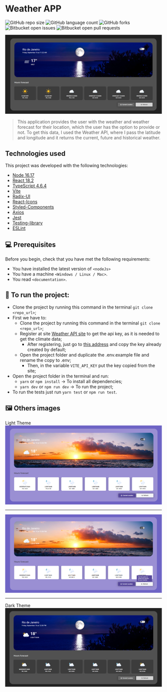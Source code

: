 # Weather APP

![GitHub repo size](https://img.shields.io/github/repo-size/ramonperesdev/identify-climate?style=for-the-badge)
![GitHub language count](https://img.shields.io/github/languages/count/ramonperesdev/identify-climate?style=for-the-badge)
![GitHub forks](https://img.shields.io/github/forks/ramonperesdev/identify-climate?style=for-the-badge)
![Bitbucket open issues](https://img.shields.io/bitbucket/issues/ramonperesdev/identify-climate?style=for-the-badge)
![Bitbucket open pull requests](https://img.shields.io/bitbucket/pr-raw/ramonperesdev/identify-climate?style=for-the-badge)

<img src="./src/assets/printProject.png" alt="Weather App">

> This application provides the user with the weather and weather forecast for their location, which the user has the option to provide or not. To get this data, I used the Weather API, where I pass the latitude and longitude and it returns the current, future and historical weather.

## Technologies used

This project was developed with the following technologies:

- [Node 16.17](https://nodejs.org/en/)
- [React 18.2](https://reactjs.org/)
- [TypeScript 4.6.4](https://www.typescriptlang.org/)
- [Vite](https://vitejs.dev/)
- [Radix-UI](https://www.radix-ui.com/)
- [React-Icons](https://react-icons.github.io/react-icons/)
- [Styled-Components](https://github.com/styled-components/styled-components)
- [Axios](https://github.com/axios/axios)
- [Jest](https://jestjs.io/)
- [Testing-library](https://testing-library.com/docs/react-testing-library/intro/)
- [ESLint](https://eslint.org/)

## 💻 Prerequisites

Before you begin, check that you have met the following requirements:
* You have installed the latest version of `<nodeJs>`
* You have a machine `<Windows / Linux / Mac>`.
* You read `<documentation>`.

## 📝 To run the project:

* Clone the project by running this command in the terminal `git clone <repo_url>`;
* First we have to:
  - Clone the project by running this command in the terminal `git clone <repo_url>`;
  - Register at site [Weather API site](https://home.openweathermap.org/users/sign_up) to get the api key, as it is needed to get the climate data;
    - After registering, just go to [this address](https://home.openweathermap.org/api_keys) and copy the key already created by default;
  - Open the project folder and duplicate the .env.example file and rename the copy to .env;
    - Then, in the variable `VITE_API_KEY` put the key copied from the site;
* Open the project folder in the terminal and run:
  - `yarn` or `npm install` -> To install all dependencies;
  - `yarn dev` or `npm run dev` -> To run the project;
* To run the tests just run `yarn test` or `npm run test`.

## 🖼 Others images


Light Theme
<img src="./src/assets/printProject2.png" alt="Weather App">

--------------------------------------------------------

<img src="./src/assets/printProject4.png" alt="Weather App">

--------------------------------------------------------

Dark Theme
<img src="./src/assets/printProject3.png" alt="Weather App">
